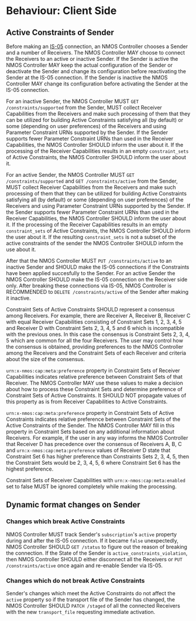 # Behaviour: Client Side

## Active Constraints of Sender

Before making an [IS-05][IS-05] connection, an NMOS Controller chooses a Sender and a number of Receivers. The NMOS Controller MAY choose to connect the Receivers to an active or inactive Sender. If the Sender is active the NMOS Controller MAY keep the actual configuration of the Sender or deactivate the Sender and change its configuration before reactivating the Sender at the IS-05 connection. If the Sender is inactive the NMOS Controller MAY change its configuration before activating the Sender at the IS-05 connection.

For an inactive Sender, the NMOS Controller MUST `GET /constraints/supported` from the Sender, MUST collect Receiver Capabilities from the Receivers and make such processing of them that they can be utilized for building Active Constraints satisfying all (by default) or some (depending on user preferences) of the Receivers and using Parameter Constraint URNs supported by the Sender. If the Sender supports fewer Parameter Constraint URNs than used in the Receiver Capabilities, the NMOS Controller SHOULD inform the user about it. If the processing of the Receiver Capabilities results in an empty `constraint_sets` of Active Constraints, the NMOS Controller SHOULD inform the user about it. 

For an active Sender, the NMOS Controller MUST `GET /constraints/supported` and `GET /constraints/active` from the Sender, MUST collect Receiver Capabilities from the Receivers and make such processing of them that they can be utilized for building Active Constraints satisfying all (by default) or some (depending on user preferences) of the Receivers and using Parameter Constraint URNs supported by the Sender. If the Sender supports fewer Parameter Constraint URNs than used in the Receiver Capabilities, the NMOS Controller SHOULD inform the user about it. If the processing of the Receiver Capabilities results in an empty `constraint_sets` of Active Constraints, the NMOS Controller SHOULD inform the user about it. If the resulting `constraint_sets` is not a subset of the active constraints of the sender the NMOS Controller SHOULD inform the use about it.

After that the NMOS Controller MUST `PUT /constraints/active` to an inactive Sender and SHOULD make the IS-05 connections if the Constraints have been applied succesfully to the Sender. For an active Sender the NMOS Controller SHOULD make the IS-05 connection on the Receiver side only. After breaking these connections via IS-05, NMOS Controller is RECOMMENDED to `DELETE /constraints/active` of the Sender after making it inactive.

Constraint Sets of Active Constraints SHOULD represent a consensus among Receivers. For example, there are Receiver A, Receiver B, Receiver C with equal Receiver Capabilities consisting of Constraint Sets 1, 2, 3, 4, 5 and Receiver D with Constraint Sets 2, 3, 4, 5 and 6 which is incompatible with the previous ones. In this case the consensus is Constraint Sets 2, 3, 4, 5 which are common for all the four Receivers. The user may control how the consensus is obtained, providing preferences to the NMOS Controller among the Receivers and the Constraint Sets of each Receiver and criteria about the size of the consensus.

`urn:x-nmos:cap:meta:preference` property in Constraint Sets of Receiver Capabilities indicates relative preference between Constraint Sets of that Receiver. The NMOS Controller MAY use these values to make a decision about how to process these Constraint Sets and determine preference of Constraint Sets of Active Constraints. It SHOULD NOT propagate values of this property as is from Receiver Capabilities to Active Constraints.

`urn:x-nmos:cap:meta:preference` property in Constraint Sets of Active Constraints indicates relative preference between Constraint Sets of the Active Constraints of the Sender. The NMOS Controller MAY fill in this property in Constraint Sets based on any additional information about Receivers. For example, if the user in any way informs the NMOS Controller that Receiver D has precedence over the consensus of Receivers A, B, C and `urn:x-nmos:cap:meta:preference` values of Receiver D state that Constraint Set 6 has higher preference than Constraints Sets 2, 3, 4, 5, then the Constraint Sets would be 2, 3, 4, 5, 6 where Constraint Set 6 has the highest preference.

Constraint Sets of Receiver Capabilities with `urn:x-nmos:cap:meta:enabled` set to false MUST be ignored completely while making the processing.


## Dynamic format changes on Sender

### Changes which break Active Constraints

NMOS Controller MUST track Sender's `subscription`'s `active` property during and after the IS-05 connection. If it became `false` unexpectedly, NMOS Controller SHOULD `GET /status` to figure out the reason of breaking the connection. If the State of the Sender is `active_constraints_violation`, then NMOS Controller SHOULD either disconnect all the Receivers or `PUT /constraints/active` once again and re-enable Sender via IS-05.

### Changes which do not break Active Constraints

Sender's changes which meet the Active Constraints do not affect the `active` property so if the transport file of the Sender has changed, the NMOS Controller SHOULD `PATCH /staged` of all the connected Receivers with the new `transport_file` requesting immediate activation.

[IS-05]: https://specs.amwa.tv/is-05/
